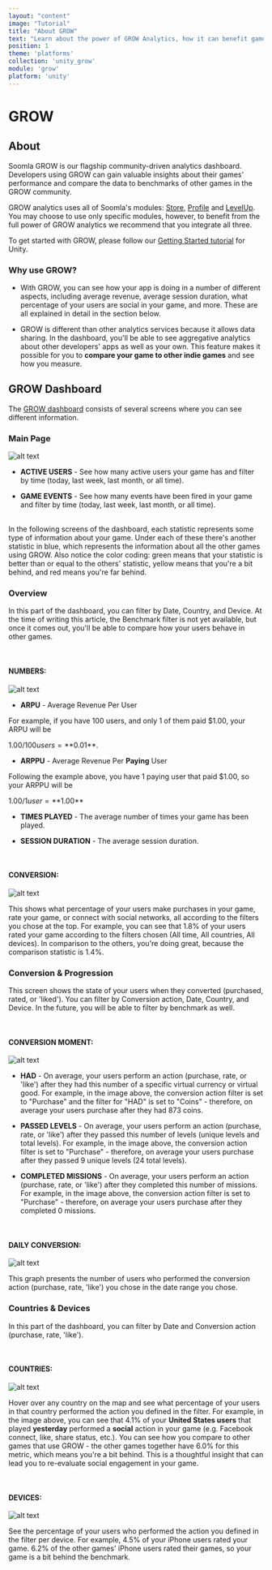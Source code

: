 ```yaml
---
layout: "content"
image: "Tutorial"
title: "About GROW"
text: "Learn about the power of GROW Analytics, how it can benefit game developers, and how to use the GROW dashboard."
position: 1
theme: 'platforms'
collection: 'unity_grow'
module: 'grow'
platform: 'unity'
---
```

# GROW

## About

Soomla GROW is our flagship community-driven analytics dashboard. Developers using GROW can gain valuable insights about their games' performance and compare the data to benchmarks of other games in the GROW community.

GROW analytics uses all of Soomla's modules: [Store](/unity/store/), [Profile](/unity/profile/) and [LevelUp](/unity/levelup/). You may choose to use only specific modules, however, to benefit from the full power of GROW analytics we recommend that you integrate all three.

To get started with GROW, please follow our [Getting Started tutorial](/unity/grow/Grow_GettingStarted) for Unity.

### Why use GROW?

- With GROW, you can see how your app is doing in a number of different aspects, including average revenue, average session duration, what percentage of your users are social in your game, and more. These are all explained in detail in the section below.

- GROW is different than other analytics services because it allows data sharing. In the dashboard, you'll be able to see aggregative analytics about other developers' apps as well as your own. This feature makes it possible for you to **compare your game to other indie games** and see how you measure.


## GROW Dashboard

The [GROW dashboard](http://dashboard.soom.la) consists of several screens where you can see different information.

### **Main Page**

![alt text](/img/tutorial_img/unity_grow/demoGame.png "Demo Game Main Screen")

- **ACTIVE USERS** - See how many active users your game has and filter by time (today, last week, last month, or all time).

- **GAME EVENTS** - See how many events have been fired in your game and filter by time (today, last week, last month, or all time).

<br>

<div class="info-box">In the following screens of the dashboard, each statistic represents some type of information about your game. Under each of these there's another statistic in blue, which represents the information about all the other games using GROW. Also notice the color coding: green means that your statistic is better than or equal to the others' statistic, yellow means that you're a bit behind, and red means you're far behind.</div>


### **Overview**

In this part of the dashboard, you can filter by Date, Country, and Device. At the time of writing this article, the Benchmark filter is not yet available, but once it comes out, you'll be able to compare how your users behave in other games.

<br>

#### **NUMBERS:**

![alt text](/img/tutorial_img/unity_grow/overviewNumbers.png "Numbers")


- **ARPU** - Average Revenue Per User

For example, if you have 100 users, and only 1 of them paid $1.00, your ARPU will be

$1.00 / 100 users = **$0.01**.

- **ARPPU** - Average Revenue Per **Paying** User

Following the example above, you have 1 paying user that paid $1.00, so your ARPPU will be

$1.00 / 1 user = **$1.00**

- **TIMES PLAYED** - The average number of times your game has been played.

- **SESSION DURATION** - The average session duration.

<br>

#### **CONVERSION:**

![alt text](/img/tutorial_img/unity_grow/overviewConversion.png "Conversion")

This shows what percentage of your users make purchases in your game, rate your game, or connect with social networks, all according to the filters you chose at the top. For example, you can see that 1.8% of your users rated your game according to the filters chosen (All time, All countries, All devices). In comparison to the others, you're doing great, because the comparison statistic is 1.4%.

### **Conversion & Progression**

This screen shows the state of your users when they converted (purchased, rated, or 'liked'). You can filter by Conversion action, Date, Country, and Device. In the future, you will be able to filter by benchmark as well.

<br>

#### **CONVERSION MOMENT:**

![alt text](/img/tutorial_img/unity_grow/convMoment.png "Conversion Moment")

- **HAD** - On average, your users perform an action (purchase, rate, or 'like') after they had this number of a specific virtual currency or virtual good. For example, in the image above, the conversion action filter is set to "Purchase" and the filter for "HAD" is set to "Coins" - therefore, on average your users purchase after they had 873 coins.

- **PASSED LEVELS** - On average, your users perform an action (purchase, rate, or 'like') after they passed this number of levels (unique levels and total levels). For example, in the image above, the conversion action filter is set to "Purchase" - therefore, on average your users purchase after they passed 9 unique levels (24 total levels).

- **COMPLETED MISSIONS** - On average, your users perform an action (purchase, rate, or 'like') after they completed this number of missions. For example, in the image above, the conversion action filter is set to "Purchase" - therefore, on average your users purchase after they completed 0 missions.

<br>

#### **DAILY CONVERSION:**

![alt text](/img/tutorial_img/unity_grow/dailyConv.png "Daily Conversion")

This graph presents the number of users who performed the conversion action (purchase, rate, 'like') you chose in the date range you chose.

### **Countries & Devices**

In this part of the dashboard, you can filter by Date and Conversion action (purchase, rate, 'like').

<br>

#### **COUNTRIES:**

![alt text](/img/tutorial_img/unity_grow/countries.png "Countries")

Hover over any country on the map and see what percentage of your users in that country performed the action you defined in the filter. For example, in the image above, you can see that 4.1% of your **United States users** that played **yesterday** performed a **social** action in your game (e.g. Facebook connect, like, share status, etc.). You can see how you compare to other games that use GROW - the other games together have 6.0% for this metric, which means you're a bit behind.  This is a thoughtful insight that can lead you to re-evaluate social engagement in your game.

<br>

#### **DEVICES:**

![alt text](/img/tutorial_img/unity_grow/devices.png "Devices")

See the percentage of your users who performed the action you defined in the filter per device. For example, 4.5% of your iPhone users rated your game. 6.2% of the other games' iPhone users rated their games, so your game is a bit behind the benchmark.
